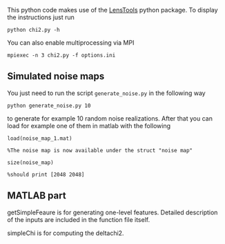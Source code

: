 This python code makes use of the [LensTools](http://www.columbia.edu/~ap3020/LensTools/html/index.html) python package. To display the instructions just run

	python chi2.py -h

You can also enable multiprocessing via MPI

	mpiexec -n 3 chi2.py -f options.ini


Simulated noise maps
---------------------
You just need to run the script `generate_noise.py` in the following way

	python generate_noise.py 10
	
to generate for example 10 random noise realizations. After that you can load for example one of them in matlab with the following

	load(noise_map_1.mat)
	
	%The noise map is now available under the struct "noise map"
	
	size(noise_map)
	
	%should print [2048 2048]
	

MATLAB part
------------------------
getSimpleFeaure is for generating one-level features. Detailed description of the inputs are included in the function file itself.

simpleChi is for computing the deltachi2.
